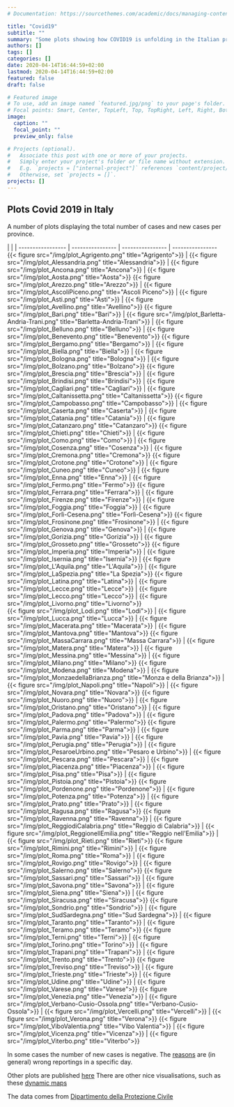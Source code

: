 ```yaml
---
# Documentation: https://sourcethemes.com/academic/docs/managing-content/

title: "Covid19"
subtitle: ""
summary: "Some plots showing how COVID19 is unfolding in the Italian provinces"
authors: []
tags: []
categories: []
date: 2020-04-14T16:44:59+02:00
lastmod: 2020-04-14T16:44:59+02:00
featured: false
draft: false

# Featured image
# To use, add an image named `featured.jpg/png` to your page's folder.
# Focal points: Smart, Center, TopLeft, Top, TopRight, Left, Right, BottomLeft, Bottom, BottomRight.
image:
  caption: ""
  focal_point: ""
  preview_only: false

# Projects (optional).
#   Associate this post with one or more of your projects.
#   Simply enter your project's folder or file name without extension.
#   E.g. `projects = ["internal-project"]` references `content/project/deep-learning/index.md`.
#   Otherwise, set `projects = []`.
projects: []
---
```


## Plots Covid 2019 in Italy

A number of plots displaying the total number of cases and new cases per province. 

 |  |  | 
----------------- | ---------------- | ---------------- | ----------------
{{< figure src="/img/plot_Agrigento.png" title="Agrigento">}}  | {{< figure src="/img/plot_Alessandria.png" title="Alessandria">}}  | {{< figure src="/img/plot_Ancona.png" title="Ancona">}}  | {{< figure src="/img/plot_Aosta.png" title="Aosta">}} 
{{< figure src="/img/plot_Arezzo.png" title="Arezzo">}}  | {{< figure src="/img/plot_AscoliPiceno.png" title="Ascoli Piceno">}}  | {{< figure src="/img/plot_Asti.png" title="Asti">}} | {{< figure src="/img/plot_Avellino.png" title="Avellino">}} 
{{< figure src="/img/plot_Bari.png" title="Bari">}}  | {{< figure src="/img/plot_Barletta-Andria-Trani.png" title="Barletta-Andria-Trani">}}  | {{< figure src="/img/plot_Belluno.png" title="Belluno">}}  | {{< figure src="/img/plot_Benevento.png" title="Benevento">}} 
{{< figure src="/img/plot_Bergamo.png" title="Bergamo">}}  | {{< figure src="/img/plot_Biella.png" title="Biella">}}  | {{< figure src="/img/plot_Bologna.png" title="Bologna">}}  | {{< figure src="/img/plot_Bolzano.png" title="Bolzano">}} 
{{< figure src="/img/plot_Brescia.png" title="Brescia">}}  | {{< figure src="/img/plot_Brindisi.png" title="Brindisi">}}  | {{< figure src="/img/plot_Cagliari.png" title="Cagliari">}}  | {{< figure src="/img/plot_Caltanissetta.png" title="Caltanissetta">}} 
{{< figure src="/img/plot_Campobasso.png" title="Campobasso">}}  | {{< figure src="/img/plot_Caserta.png" title="Caserta">}}  | {{< figure src="/img/plot_Catania.png" title="Catania">}}  | {{< figure src="/img/plot_Catanzaro.png" title="Catanzaro">}} 
{{< figure src="/img/plot_Chieti.png" title="Chieti">}}  | {{< figure src="/img/plot_Como.png" title="Como">}}  | {{< figure src="/img/plot_Cosenza.png" title="Cosenza">}}  | {{< figure src="/img/plot_Cremona.png" title="Cremona">}} 
{{< figure src="/img/plot_Crotone.png" title="Crotone">}}  | {{< figure src="/img/plot_Cuneo.png" title="Cuneo">}}  | {{< figure src="/img/plot_Enna.png" title="Enna">}}  | {{< figure src="/img/plot_Fermo.png" title="Fermo">}} 
{{< figure src="/img/plot_Ferrara.png" title="Ferrara">}}  | {{< figure src="/img/plot_Firenze.png" title="Firenze">}}  | {{< figure src="/img/plot_Foggia.png" title="Foggia">}}  | {{< figure src="/img/plot_Forlì-Cesena.png" title="Forlì-Cesena">}} 
{{< figure src="/img/plot_Frosinone.png" title="Frosinone">}}  | {{< figure src="/img/plot_Genova.png" title="Genova">}}  | {{< figure src="/img/plot_Gorizia.png" title="Gorizia">}}  | {{< figure src="/img/plot_Grosseto.png" title="Grosseto">}} 
{{< figure src="/img/plot_Imperia.png" title="Imperia">}}  | {{< figure src="/img/plot_Isernia.png" title="Isernia">}}  | {{< figure src="/img/plot_L'Aquila.png" title="L'Aquila">}}  | {{< figure src="/img/plot_LaSpezia.png" title="La Spezia">}} 
{{< figure src="/img/plot_Latina.png" title="Latina">}}  | {{< figure src="/img/plot_Lecce.png" title="Lecce">}}  | {{< figure src="/img/plot_Lecco.png" title="Lecco">}} | {{< figure src="/img/plot_Livorno.png" title="Livorno">}}  
{{< figure src="/img/plot_Lodi.png" title="Lodi">}}  | {{< figure src="/img/plot_Lucca.png" title="Lucca">}}  | {{< figure src="/img/plot_Macerata.png" title="Macerata">}}  | {{< figure src="/img/plot_Mantova.png" title="Mantova">}} 
{{< figure src="/img/plot_MassaCarrara.png" title="Massa Carrara">}}  | {{< figure src="/img/plot_Matera.png" title="Matera">}}  | {{< figure src="/img/plot_Messina.png" title="Messina">}} | {{< figure src="/img/plot_Milano.png" title="Milano">}} 
{{< figure src="/img/plot_Modena.png" title="Modena">}}  | {{< figure src="/img/plot_MonzaedellaBrianza.png" title="Monza e della Brianza">}}  | {{< figure src="/img/plot_Napoli.png" title="Napoli">}}  | {{< figure src="/img/plot_Novara.png" title="Novara">}} 
{{< figure src="/img/plot_Nuoro.png" title="Nuoro">}} | {{< figure src="/img/plot_Oristano.png" title="Oristano">}}  | {{< figure src="/img/plot_Padova.png" title="Padova">}}  | {{< figure src="/img/plot_Palermo.png" title="Palermo">}}
{{< figure src="/img/plot_Parma.png" title="Parma">}} | {{< figure src="/img/plot_Pavia.png" title="Pavia">}}  | {{< figure src="/img/plot_Perugia.png" title="Perugia">}}  | {{< figure src="/img/plot_PesaroeUrbino.png" title="Pesaro e Urbino">}}
 | {{< figure src="/img/plot_Pescara.png" title="Pescara">}}  | {{< figure src="/img/plot_Piacenza.png" title="Piacenza">}}  | {{< figure src="/img/plot_Pisa.png" title="Pisa">}} | {{< figure src="/img/plot_Pistoia.png" title="Pistoia">}}
{{< figure src="/img/plot_Pordenone.png" title="Pordenone">}}  | {{< figure src="/img/plot_Potenza.png" title="Potenza">}}  | {{< figure src="/img/plot_Prato.png" title="Prato">}}  | {{< figure src="/img/plot_Ragusa.png" title="Ragusa">}} 
{{< figure src="/img/plot_Ravenna.png" title="Ravenna">}}  | {{< figure src="/img/plot_ReggiodiCalabria.png" title="Reggio di Calabria">}} | {{< figure src="/img/plot_ReggionellEmilia.png" title="Reggio nell'Emilia">}}  | {{< figure src="/img/plot_Rieti.png" title="Rieti">}}
{{< figure src="/img/plot_Rimini.png" title="Rimini">}}  | {{< figure src="/img/plot_Roma.png" title="Roma">}}  | {{< figure src="/img/plot_Rovigo.png" title="Rovigo">}}  | {{< figure src="/img/plot_Salerno.png" title="Salerno">}} 
{{< figure src="/img/plot_Sassari.png" title="Sassari">}}  | {{< figure src="/img/plot_Savona.png" title="Savona">}}  | {{< figure src="/img/plot_Siena.png" title="Siena">}}  | {{< figure src="/img/plot_Siracusa.png" title="Siracusa">}}
{{< figure src="/img/plot_Sondrio.png" title="Sondrio">}}  | {{< figure src="/img/plot_SudSardegna.png" title="Sud Sardegna">}}  | {{< figure src="/img/plot_Taranto.png" title="Taranto">}}  |  {{< figure src="/img/plot_Teramo.png" title="Teramo">}} 
{{< figure src="/img/plot_Terni.png" title="Terni">}} | {{< figure src="/img/plot_Torino.png" title="Torino">}}  | {{< figure src="/img/plot_Trapani.png" title="Trapani">}}  | {{< figure src="/img/plot_Trento.png" title="Trento">}} 
{{< figure src="/img/plot_Treviso.png" title="Treviso">}}  | {{< figure src="/img/plot_Trieste.png" title="Trieste">}}  | {{< figure src="/img/plot_Udine.png" title="Udine">}}  | {{< figure src="/img/plot_Varese.png" title="Varese">}}
{{< figure src="/img/plot_Venezia.png" title="Venezia">}}  | {{< figure src="/img/plot_Verbano-Cusio-Ossola.png" title="Verbano-Cusio-Ossola">}}  | {{< figure src="/img/plot_Vercelli.png" title="Vercelli">}}  | {{< figure src="/img/plot_Verona.png" title="Verona">}} 
{{< figure src="/img/plot_ViboValentia.png" title="Vibo Valentia">}}  | {{< figure src="/img/plot_Vicenza.png" title="Vicenza">}}  | {{< figure src="/img/plot_Viterbo.png" title="Viterbo">}} 

In some cases the number of new cases is negative. The [reasons](https://github.com/pcm-dpc/COVID-19/issues/358) are (in general) wrong reportings in a specific day. 
 
Other plots are published [here](https://amadvance.github.io/covid19-italy/)
There are other nice visualisations, such as these [dynamic maps](https://mrmatd.github.io/Covid-19-ITA/)

The data comes from [Dipartimento della Protezione Civile](https://github.com/pcm-dpc/COVID-19)